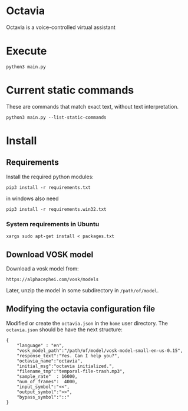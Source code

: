 # Octavia
Octavia is a voice-controlled virtual assistant

# Execute

    python3 main.py

# Current static commands
These are commands that match exact text, without text interpretation.

    python3 main.py --list-static-commands

# Install

## Requirements
Install the required python modules:

    pip3 install -r requirements.txt

in windows also need 

    pip3 install -r requirements.win32.txt


### System requirements in Ubuntu

    xargs sudo apt-get install < packages.txt

## Download VOSK model 

Download a vosk model from:

    https://alphacephei.com/vosk/models

Later, unzip the model in some subdirectory in `/path/of/model`.

## Modifying the octavia configuration file

Modified or create the `octavia.json` in the `home` user directory.
The `octavia.json` should be have the next structure:

    {
        "language" : "en",
        "vosk_model_path":"/path/of/model/vosk-model-small-en-us-0.15",
        "response_text":"Yes. Can I help you?",
        "octavia_name":"octavia",
        "initial_msg":"octavia initialized.",
        "filename_tmp":"temporal-file-trash.mp3",
        "sample_rate"  : 16000,
        "num_of_frames":  4000,
        "input_symbol":"<<",
        "output_symbol":">>",
        "bypass_symbol":"::"
    }



